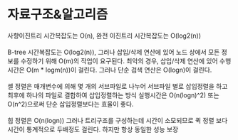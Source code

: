 # 자료구조&알고리즘

사향이진트리 시간복잡도는 O(n), 완전 이진트리 시간복잡도는 O(log2(n))<br><br>
B-tree 시간복잡도는 O(log2(n)), 그러나 삽입/삭제 연산에 있어 노드 상에서 모든 정보를 수정하기 위해 O(m)의 작업이 요구된다. 최악의 경우, 삽입/삭제 연산에 있어 수행시간은 O(m * logm(n))이 걸린다. 그러나 단순 검색 연산은 O(logn)이 걸린다. <br><br>
셸 정렬은 매개변수에 의해 몇 개의 서브파일로 나누어 서브파일 별로 삽입정렬을 하고 최후에 하나의 파일로 결합하여 삽입정렬하는 방식 실행시간은 O(n(logn)^2) 또는 O(n^2)으로써 단순 삽입정렬보다는 효율이 좋다. 
<br><br>
힙 정렬은 O(n(logn)) 그러나 트리구조를 구성하는데 시간이 소모되므로 퀵 정렬 보다 시간이 통계적으로 두배정도 걸린다. 하지만 항상 동일한 성능 보장 



